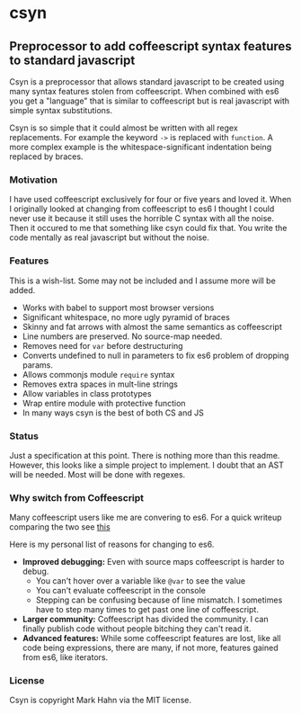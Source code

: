 # csyn

## Preprocessor to add coffeescript syntax features to standard javascript

Csyn is a preprocessor that allows standard javascript to be created using many syntax features stolen from coffeescript.  When combined with es6 you get a "language" that is similar to coffeescript but is real javascript with simple syntax substitutions.

Csyn is so simple that it could almost be written with all regex replacements.  For example the keyword `->` is replaced with `function`.  A more complex example is the whitespace-significant indentation being replaced by braces.

### Motivation

I have used coffeescript exclusively for four or five years and loved it.  When I originally looked at changing from coffeescript to es6 I thought I could never use it because it still uses the horrible C syntax with all the noise.  Then it occured to me that something like csyn could fix that.  You write the code mentally as real javascript but without the noise.

### Features

This is a wish-list.  Some may not be included and I assume more will be added.

- Works with babel to support most browser versions
- Significant whitespace, no more ugly pyramid of braces
- Skinny and fat arrows with almost the same semantics as coffeescript
- Line numbers are preserved.  No source-map needed.
- Removes need for `var` before destructuring
- Converts undefined to null in parameters to fix es6 problem of dropping params.
- Allows commonjs module `require` syntax
- Removes extra spaces in mult-line strings
- Allow variables in class prototypes
- Wrap entire module with protective function
- In many ways csyn is the best of both CS and JS

### Status

Just a specification at this point.  There is nothing more than this readme.  However, this looks like a simple project to implement.  I doubt that an AST will be needed.  Most will be done with regexes.

### Why switch from Coffeescript

Many coffeescript users like me are convering to es6.  For a quick writeup comparing the two see [this](https://gist.github.com/danielgtaylor/0b60c2ed1f069f118562)

Here is my personal list of reasons for changing to es6.

- **Improved debugging:** Even with source maps coffeescript is harder to debug.  
  - You can't hover over a variable like `@var` to see the value
  - You can't evaluate coffeescript in the console  
  - Stepping can be confusing because of line mismatch.  I sometimes have to step many times to get past one line of coffeescript.
- **Larger community:**  Coffeescript has divided the community.  I can finally publish code without people bitching they can't read it.
- **Advanced features:**  While some coffeescript features are lost, like all code being expressions, there are many, if not more, features gained from es6, like iterators.

### License
  Csyn is copyright Mark Hahn via the MIT license.
